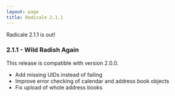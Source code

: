 ```yaml
---
layout: page
title: Radicale 2.1.1
---
```


Radicale 2.1.1 is out!

### 2.1.1 - Wild Radish Again

This release is compatible with version 2.0.0.

* Add missing UIDs instead of failing
* Improve error checking of calendar and address book objects
* Fix upload of whole address books
